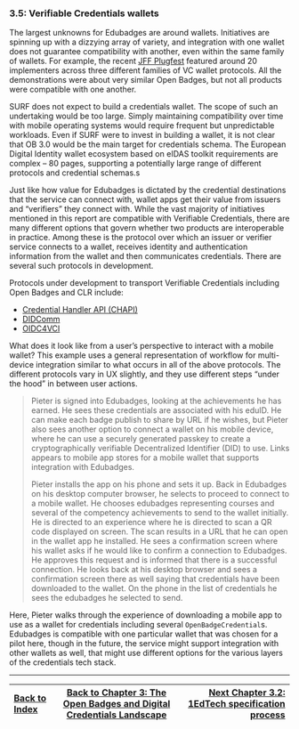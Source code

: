 ### 3.5: Verifiable Credentials wallets

The largest unknowns for Edubadges are around wallets. Initiatives are spinning up with a dizzying array of variety, and integration with one wallet does not guarantee compatibility with another, even within the same family of wallets. For example, the recent [JFF Plugfest](https://w3c-ccg.github.io/vc-ed/plugfest-2-2022/) featured around 20 implementers across three different families of VC wallet protocols. All the demonstrations were about very similar Open Badges, but not all products were compatible with one another.

SURF does not expect to build a credentials wallet. The scope of such an undertaking would be too large. Simply maintaining compatibility over time with mobile operating systems would require frequent but unpredictable workloads. Even if SURF were to invest in building a wallet, it is not clear that OB 3.0 would be the main target for credentials schema. The European Digital Identity wallet ecosystem based on eIDAS toolkit requirements are complex – 80 pages, supporting a potentially large range of different protocols and credential schemas.s

Just like how value for Edubadges is dictated by the credential destinations that the service can connect with, wallet apps get their value from issuers and “verifiers” they connect with. While the vast majority of initiatives mentioned in this report are compatible with Verifiable Credentials, there are many different options that govern whether two products are interoperable in practice. Among these is the protocol over which an issuer or verifier service connects to a wallet, receives identity and authentication information from the wallet and then communicates credentials. There are several such protocols in development.

Protocols under development to transport Verifiable Credentials including Open Badges and CLR include:

*   [Credential Handler API (CHAPI)](https://w3c-ccg.github.io/credential-handler-api/)
*   [DIDComm](https://identity.foundation/didcomm-messaging/spec/v2.0/)
*   [OIDC4VCI](https://openid.net/specs/openid-4-verifiable-credential-issuance-1_0.html)

What does it look like from a user’s perspective to interact with a mobile wallet? This example uses a general representation of workflow for multi-device integration similar to what occurs in all of the above protocols. The different protocols vary in UX slightly, and they use different steps “under the hood” in between user actions.

> Pieter is signed into Edubadges, looking at the achievements he has earned. He sees these credentials are associated with his eduID. He can make each badge publish to share by URL if he wishes, but Pieter also sees another option to connect a wallet on his mobile device, where he can use a securely generated passkey to create a cryptographically verifiable Decentralized Identifier (DID) to use. Links appears to mobile app stores for a mobile wallet that supports integration with Edubadges.
> 
> Pieter installs the app on his phone and sets it up. Back in Edubadges on his desktop computer browser, he selects to proceed to connect to a mobile wallet. He chooses edubadges representing courses and several of the competency achievements to send to the wallet initially. He is directed to an experience where he is directed to scan a QR code displayed on screen. The scan results in a URL that he can open in the wallet app he installed. He sees a confirmation screen where his wallet asks if he would like to confirm a connection to Edubadges. He approves this request and is informed that there is a successful connection. He looks back at his desktop browser and sees a confirmation screen there as well saying that credentials have been downloaded to the wallet. On the phone in the list of credentials he sees the edubadges he selected to send.

Here, Pieter walks through the experience of downloading a mobile app to use as a wallet for credentials including several `OpenBadgeCredential`s. Edubadges is compatible with one particular wallet that was chosen for a pilot here, though in the future, the service might support integration with other wallets as well, that might use different options for the various layers of the credentials tech stack.


---

| [Back to Index](ob3-edubadges/README.md)   | [Back to Chapter 3: The Open Badges and Digital Credentials Landscape](ob3-edubadges/30-the-open-badges-and-digital-credentials-landscape.md) |    [Next Chapter 3.2: 1EdTech specification process](ob3-edubadges/32-1edtech-specification-process.md) |
| :--- |  :---:  | ---: |